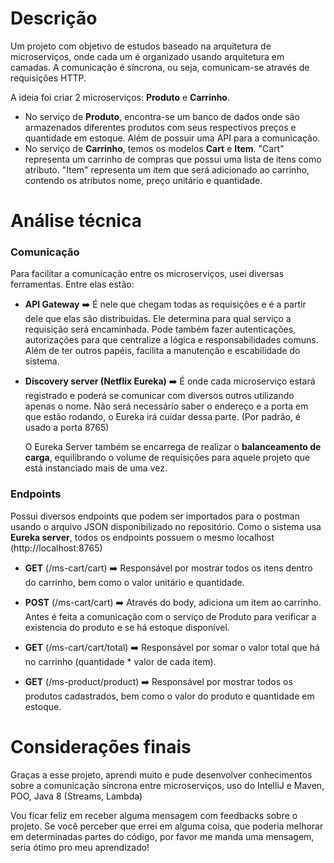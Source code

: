 # Descrição
Um projeto com objetivo de estudos baseado na arquitetura de microserviços, onde cada um é organizado usando arquitetura em camadas. A comunicação é síncrona, ou seja, comunicam-se através de requisições HTTP.

A ideia foi criar 2 microserviços: <b>Produto</b> e <b>Carrinho</b>. 

- No serviço de <b>Produto</b>, encontra-se um banco de dados onde são armazenados diferentes produtos com seus respectivos preços e quantidade em estoque. Além de possuir uma API para a comunicação.
- No serviço de <b>Carrinho</b>, temos os modelos <b>Cart</b> e <b>Item</b>. "Cart" representa um carrinho de compras que possui uma lista de itens como atributo. "Item" representa um item que será adicionado ao carrinho,
  contendo os atributos nome, preço unitário e quantidade.


# Análise técnica

### Comunicação
Para facilitar a comunicação entre os microserviços, usei diversas ferramentas. Entre elas estão: 
- <b>API Gateway</b> ➡️ É nele que chegam todas as requisições e é a partir dele que elas são distribuídas. Ele determina para qual serviço a requisição será encaminhada. Pode também fazer autenticações, autorizações
  para que centralize a lógica e responsabilidades comuns. Além de ter outros papéis, facilita a manutenção e escabilidade do sistema.

- <b>Discovery server (Netflix Eureka)</b> ➡️ É onde cada microserviço estará registrado e poderá se comunicar com diversos outros utilizando apenas o nome. Não será necessário saber o endereço e a porta em que estão rodando,
  o Eureka irá cuidar dessa parte. (Por padrão, é usado a porta 8765)
  
  O Eureka Server também se encarrega de realizar o <b>balanceamento de carga</b>, equilibrando o volume de requisições para aquele projeto que está instanciado mais de uma vez.

### Endpoints

Possui diversos endpoints que podem ser importados para o postman usando o arquivo JSON disponibilizado no repositório. Como o sistema usa <b>Eureka server</b>, todos os endpoints possuem o mesmo localhost (http://localhost:8765)

- <b>GET</b> (/ms-cart/cart) ➡️ Responsável por mostrar todos os itens dentro do carrinho, bem como o valor unitário e quantidade.
  
- <b>POST</b> (/ms-cart/cart) ➡️ Através do body, adiciona um item ao carrinho. Antes é feita a comunicação com o serviço de Produto para verificar a existencia do produto e se há estoque disponível.
  
- <b>GET</b> (/ms-cart/cart/total) ➡️ Responsável por somar o valor total que há no carrinho (quantidade * valor de cada item).
  
- <b>GET</b> (/ms-product/product) ➡️ Responsável por mostrar todos os produtos cadastrados, bem como o valor do produto e quantidade em estoque.

# Considerações finais

Graças a esse projeto, aprendi muito e pude desenvolver conhecimentos sobre a comunicação síncrona entre microserviços, uso do IntelliJ e Maven, POO, Java 8 (Streams, Lambda)

Vou ficar feliz em receber alguma mensagem com feedbacks sobre o projeto.
Se você perceber que errei em alguma coisa, que poderia melhorar em determinadas partes do código, por favor me manda uma mensagem, seria ótimo pro meu aprendizado!

